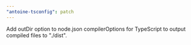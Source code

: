 ```yaml
---
"antoine-tsconfig": patch
---
```


Add outDir option to node.json compilerOptions for TypeScript to output compiled files to "./dist".
